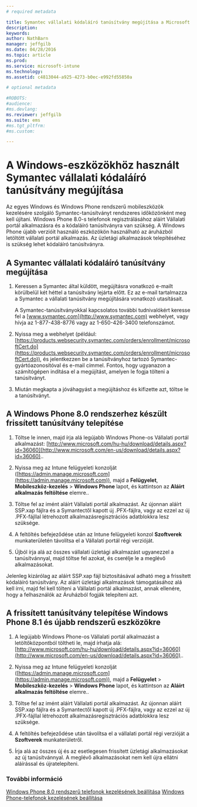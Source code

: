 ```yaml
---
# required metadata

title: Symantec vállalati kódaláíró tanúsítvány megújítása a Microsoft Intune-nal való használatra | Microsoft Intune
description:
keywords:
author: NathBarn
manager: jeffgilb
ms.date: 04/28/2016
ms.topic: article
ms.prod:
ms.service: microsoft-intune
ms.technology:
ms.assetid: c4813044-a925-4273-b0ec-e992fd55850a

# optional metadata

#ROBOTS:
#audience:
#ms.devlang:
ms.reviewer: jeffgilb
ms.suite: ems
#ms.tgt_pltfrm:
#ms.custom:

---
```


# A Windows-eszközökhöz használt Symantec vállalati kódaláíró tanúsítvány megújítása

Az egyes Windows és Windows Phone rendszerű mobileszközök kezelésére szolgáló Symantec-tanúsítványt rendszeres időközönként meg kell újítani. Windows Phone 8.0-s telefonok regisztrálásához aláírt Vállalati portál alkalmazásra és a kódaláíró tanúsítványra van szükség. A Windows Phone újabb verzióit használó eszközökön használható az áruházból letöltött vállalati portál alkalmazás. Az üzletági alkalmazások telepítéséhez is szükség lehet kódaláíró tanúsítványra.

## A Symantec vállalati kódaláíró tanúsítvány megújítása

1.  Keressen a Symantec által küldött, megújításra vonatkozó e-mailt körülbelül két héttel a tanúsítvány lejárta előtt. Ez az e-mail tartalmazza a Symantec a vállalati tanúsítvány megújítására vonatkozó utasításait.

    A Symantec-tanúsítványokkal kapcsolatos további tudnivalókért keresse fel a [www.symantec.com](http://www.symantec.com) webhelyet, vagy hívja az 1-877-438-8776 vagy az 1-650-426-3400 telefonszámot.

2.  Nyissa meg a webhelyet (például: [https://products.websecurity.symantec.com/orders/enrollment/microsoftCert.do](https://products.websecurity.symantec.com/orders/enrollment/microsoftCert.do)), és jelentkezzen be a tanúsítványhoz tartozó Symantec-gyártóazonosítóval és e-mail címmel. Fontos, hogy ugyanazon a számítógépen indítása el a megújítást, amelyen le fogja tölteni a tanúsítványt.

3.  Miután megkapta a jóváhagyást a megújításhoz és kifizette azt, töltse le a tanúsítványt.

## A Windows Phone 8.0 rendszerhez készült frissített tanúsítvány telepítése

1.  Töltse le innen, majd írja alá legújabb Windows Phone-os Vállalati portál alkalmazást: [http://www.microsoft.com/hu-hu/download/details.aspx?id=36060](http://www.microsoft.com/en-us/download/details.aspx?id=36060)..

2.  Nyissa meg az Intune felügyeleti konzolját ([https://admin.manage.microsoft.com](https://admin.manage.microsoft.com)), majd a **Felügyelet**, **Mobileszköz-kezelés** &gt; **Windows Phone** lapot, és kattintson az **Aláírt alkalmazás feltöltése** elemre..

3.  Töltse fel az imént aláírt Vállalati portál alkalmazást. Az újonnan aláírt SSP.xap fájlra és a Symantectől kapott új .PFX-fájlra, vagy az ezzel az új .PFX-fájllal létrehozott alkalmazásregisztrációs adatblokkra lesz szüksége.

4.  A feltöltés befejeződése után az Intune felügyeleti konzol **Szoftverek** munkaterületén távolítsa el a Vállalati portál régi verzióját.

5.  Újból írja alá az összes vállalati üzletági alkalmazást ugyanezzel a tanúsítvánnyal, majd töltse fel azokat, és cserélje le a meglévő alkalmazásokat.

Jelenleg kizárólag az aláírt SSP.xap fájl biztosításával adható meg a frissített kódaláíró tanúsítvány. Az aláírt üzletági alkalmazások támogatásához alá kell írni, majd fel kell tölteni a Vállalati portál alkalmazást, annak ellenére, hogy a felhasználók az Áruházból fogják telepíteni azt.

## A frissített tanúsítvány telepítése Windows Phone 8.1 és újabb rendszerű eszközökre

1.  A legújabb Windows Phone-os Vállalati portál alkalmazást a letöltőközpontból töltheti le, majd írhatja alá: [http://www.microsoft.com/hu-hu/download/details.aspx?id=36060](http://www.microsoft.com/en-us/download/details.aspx?id=36060)..

2.  Nyissa meg az Intune felügyeleti konzolját ([https://admin.manage.microsoft.com](https://admin.manage.microsoft.com)), majd a **Felügyelet** &gt; **Mobileszköz-kezelés** &gt; **Windows Phone** lapot, és kattintson az **Aláírt alkalmazás feltöltése** elemre..

3.  Töltse fel az imént aláírt Vállalati portál alkalmazást. Az újonnan aláírt SSP.xap fájlra és a Symantectől kapott új .PFX-fájlra, vagy az ezzel az új .PFX-fájllal létrehozott alkalmazásregisztrációs adatblokkra lesz szüksége.

4.  A feltöltés befejeződése után távolítsa el a vállalati portál régi verzióját a **Szoftverek**  munkaterületről.

5.  Írja alá az összes új és az esetlegesen frissített üzletági alkalmazásokat az új tanúsítvánnyal. A meglévő alkalmazásokat nem kell újra ellátni aláírással és újratelepíteni.


### További információ
[Windows Phone 8.0 rendszerű telefonok kezelésének beállítása](set-up-windows-phone-8.0-management-with-microsoft-intune.md)
[Windows Phone-telefonok kezelésének beállítása](set-up-windows-phone-management-with-microsoft-intune.md)


<!--HONumber=May16_HO1-->


